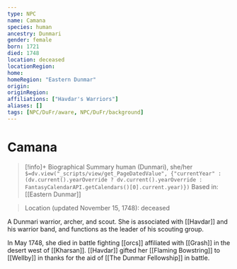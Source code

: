 ```yaml
---
type: NPC
name: Camana
species: human
ancestry: Dunmari
gender: female
born: 1721
died: 1748
location: deceased
locationRegion:
home: 
homeRegion: "Eastern Dunmar"
origin:
originRegion:
affiliations: ["Havdar's Warriors"]
aliases: []
tags: [NPC/DuFr/aware, NPC/DuFr/background]
---
```

# Camana
>[!info]+ Biographical Summary
>human (Dunmari), she/her
>`$=dv.view("_scripts/view/get_PageDatedValue", {"currentYear" : (dv.current().yearOverride ? dv.current().yearOverride : FantasyCalendarAPI.getCalendars()[0].current.year)})`
>Based in: [[Eastern Dunmar]]

>Location (updated November 15, 1748): deceased

A Dunmari warrior, archer, and scout. She is associated with [[Havdar]] and his warrior band, and functions as the leader of his scouting group. 

In May 1748, she died in battle fighting [[orcs]] affiliated with [[Grash]] in the desert west of [[Kharsan]]. [[Havdar]] gifted her [[Flaming Bowstring]] to [[Wellby]] in thanks for the aid of [[The Dunmar Fellowship]] in battle. 